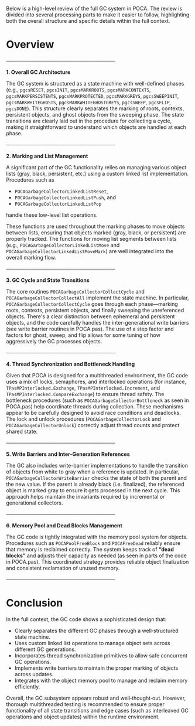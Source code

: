 Below is a high-level review of the full GC system in POCA. The review is divided into several processing parts to make it easier to follow, highlighting both the overall structure and specific details within the full context.

# Overview

──────────────────────────────

**1. Overall GC Architecture**

The GC system is structured as a state machine with well-defined phases (e.g., `pgcsRESET`, `pgcsINIT`, `pgcsMARKROOTS`, `pgcsMARKCONTEXTS`, `pgcsMARKPERSISTENTS`, `pgcsMARKPROTECTED`, `pgcsMARKGREYS`, `pgcsSWEEPINIT`, `pgcsMARKWHITEGHOSTS`, `pgcsMARKWHITEGHOSTGREYS`, `pgcsSWEEP`, `pgcsFLIP`, `pgcsDONE`). This structure clearly separates the marking of roots, contexts, persistent objects, and ghost objects from the sweeping phase. The state transitions are clearly laid out in the procedure for collecting a cycle, making it straightforward to understand which objects are handled at each phase.

──────────────────────────────

**2. Marking and List Management**

A significant part of the GC functionality relies on managing various object lists (gray, black, persistent, etc.) using a custom linked list implementation. Procedures such as

- `POCAGarbageCollectorLinkedListReset`,
- `POCAGarbageCollectorLinkedListPush`, and
- `POCAGarbageCollectorLinkedListPop`

handle these low-level list operations.

These functions are used throughout the marking phases to move objects between lists, ensuring that objects marked (gray, black, or persistent) are properly tracked. The functions for moving list segments between lists (e.g., `POCAGarbageCollectorLinkedListMove` and `POCAGarbageCollectorLinkedListMoveMark`) are well integrated into the overall marking flow.

──────────────────────────────

**3. GC Cycle and State Transitions**

The core routines `POCAGarbageCollectorCollectCycle` and `POCAGarbageCollectorCollectAll` implement the state machine. In particular, `POCAGarbageCollectorCollectCycle` goes through each phase—marking roots, contexts, persistent objects, and finally sweeping the unreferenced objects. There's a clear distinction between ephemeral and persistent objects, and the code carefully handles the inter-generational write barriers (see write barrier routines in POCA.pas). The use of a step factor and factors for ghost, sweep, and flip allows for some tuning of how aggressively the GC processes objects.

──────────────────────────────

**4. Thread Synchronization and Bottleneck Handling**

Given that POCA is designed for a multithreaded environment, the GC code uses a mix of locks, semaphores, and interlocked operations (for instance, `TPasMPInterlocked.Exchange`, `TPasMPInterlocked.Increment`, and `TPasMPInterlocked.CompareExchange`) to ensure thread safety. The bottleneck procedures (such as `POCAGarbageCollectorBottleneck` as seen in POCA.pas) help coordinate threads during collection. These mechanisms appear to be carefully designed to avoid race conditions and deadlocks. The lock and unlock procedures (`POCAGarbageCollectorLock` and `POCAGarbageCollectorUnlock`) correctly adjust thread counts and protect shared state.

──────────────────────────────

**5. Write Barriers and Inter-Generation References**

The GC also includes write-barrier implementations to handle the transition of objects from white to gray when a reference is updated. In particular, `POCAGarbageCollectorWriteBarrier` checks the state of both the parent and the new value. If the parent is already black (i.e. finalized), the referenced object is marked gray to ensure it gets processed in the next cycle. This approach helps maintain the invariants required by incremental or generational collectors.

──────────────────────────────

**6. Memory Pool and Dead Blocks Management**

The GC code is tightly integrated with the memory pool system for objects. Procedures such as `POCAPoolFreeBlock` and `POCAFreeDead` reliably ensure that memory is reclaimed correctly. The system keeps track of **“dead blocks”** and adjusts their capacity as needed (as seen in parts of the code in POCA.pas). This coordinated strategy provides reliable object finalization and consistent reclamation of unused memory.

──────────────────────────────

# Conclusion

In the full context, the GC code shows a sophisticated design that:

- Clearly separates the different GC phases through a well‑structured state machine.
- Uses custom linked list operations to manage object sets across different GC generations.
- Incorporates thread synchronization primitives to allow safe concurrent GC operations.
- Implements write barriers to maintain the proper marking of objects across updates.
- Integrates with the object memory pool to manage and reclaim memory efficiently.

Overall, the GC subsystem appears robust and well‑thought‑out. However, thorough multithreaded testing is recommended to ensure proper functionality of all state transitions and edge cases (such as interleaved GC operations and object updates) within the runtime environment.

